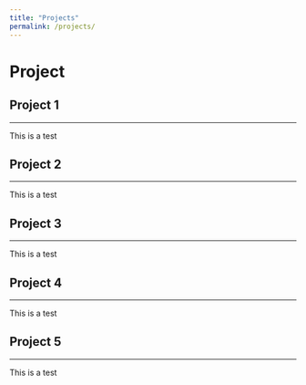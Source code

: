 ```yaml
---
title: "Projects"
permalink: /projects/
---
```



# Project

## Project 1
---
This is a test  


## Project 2
---
This is a test


## Project 3
---
This is a test


## Project 4
---
This is a test


## Project 5
---
This is a test  
